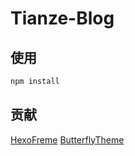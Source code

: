 # Tianze-Blog
## 使用
```bash
npm install
```
## 贡献
[HexoFreme](https://github.com/hexojs/hexo)
[ButterflyTheme](https://github.com/jerryc127/hexo-theme-butterfly)
